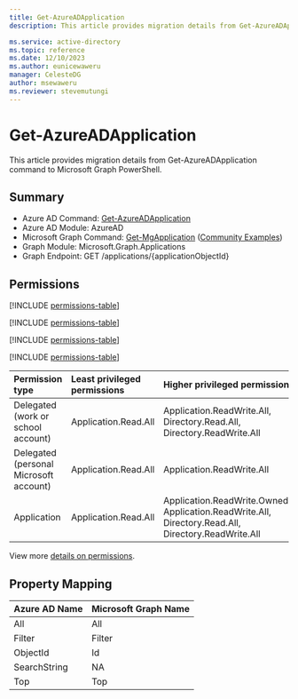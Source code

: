 ```yaml
---
title: Get-AzureADApplication
description: This article provides migration details from Get-AzureADApplication command to Microsoft Graph PowerShell.

ms.service: active-directory
ms.topic: reference
ms.date: 12/10/2023
ms.author: eunicewaweru
manager: CelesteDG
author: msewaweru
ms.reviewer: stevemutungi
---
```


# Get-AzureADApplication

This article provides migration details from Get-AzureADApplication command to Microsoft Graph PowerShell.

## Summary

+ Azure AD Command: [Get-AzureADApplication](/powershell/module/azuread/get-azureadapplication)
+ Azure AD Module: AzureAD
+ Microsoft Graph Command: [Get-MgApplication](/powershell/module/microsoft.graph.applications/get-mgapplication) ([Community Examples](https://github.com/orgs/msgraph/discussions?discussions_q=Get-MgApplication))
+ Graph Module: Microsoft.Graph.Applications
+ Graph Endpoint:  GET /applications/{applicationObjectId}

## Permissions

[!INCLUDE [permissions-table](~/../graphref/api-reference/v1.0/includes/permissions/user-get-permissions.md)]

[!INCLUDE [permissions-table](~/graphref/api-reference/v1.0/includes/permissions/user-get-permissions.md)]

[!INCLUDE [permissions-table](~/../../../api-reference/v1.0/includes/permissions/user-get-permissions.md)]

[!INCLUDE [permissions-table](~/../api-reference/v1.0/includes/permissions/user-get-permissions.md)]

|Permission type|Least privileged permissions|Higher privileged permissions|
|:---|:---|:---|
|Delegated (work or school account)|Application.Read.All|Application.ReadWrite.All, Directory.Read.All, Directory.ReadWrite.All|
|Delegated (personal Microsoft account)|Application.Read.All|Application.ReadWrite.All|
|Application|Application.Read.All|Application.ReadWrite.OwnedBy, Application.ReadWrite.All, Directory.Read.All, Directory.ReadWrite.All|

View more [details on permissions](/graph/api/application-get#permissions).

## Property Mapping

|Azure AD Name|Microsoft Graph Name|
|---|---|
|All|All|
|Filter|Filter|
|ObjectId|Id|
|SearchString|NA|
|Top|Top|